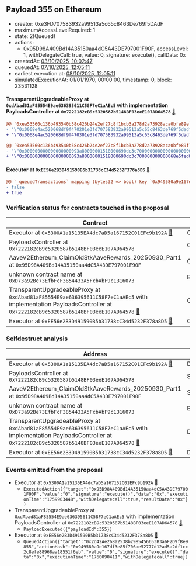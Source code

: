## Payload 355 on Ethereum

- creator: 0xe3FD707583932a99513a5c65c8463De769f5DAdF
- maximumAccessLevelRequired: 1
- state: 2(Queued)
- actions:
  - [0x95D98A409Bd14A35150aa4dC5A43DE797001F90F](https://etherscan.io/address/0x95D98A409Bd14A35150aa4dC5A43DE797001F90F), accessLevel: 1, withDelegateCall: true, value: 0, signature: execute(), callData: 0x
- createdAt: [03/10/2025, 10:02:47](https://etherscan.io/tx/0x8fb99641f9b395020e67fd9cb52090e0fc5ccb1359d2d7c2a52c15b7816fd527)
- queuedAt: [07/10/2025, 12:05:11](https://etherscan.io/tx/0x8ab4b54d972cb2ab6465f2f871bb3f63eebcf4dcf899e01c096bf00adbc90ac8)
- earliest execution at: [08/10/2025, 12:05:11](https://www.epochconverter.com/countdown?q=1759925111)
- simulatedExecutionAt: 01/01/1970, 00:00:00, timestamp: 0, block: 23531128
#### TransparentUpgradeableProxy at `0xdAbad81aF85554E9ae636395611C58F7eC1aAEc5` with implementation PayloadsController at `0x7222182cB9c5320587b5148BF03eeE107AD64578` [:ghost:](https://github.com/bgd-labs/aave-address-book  "GovernanceV3Ethereum.PAYLOADS_CONTROLLER")

```diff
@@ `0xea53560c136b493540b58c426b24e2ef27c8f1bcb3a278d2a73928aca0bfe89e` raw  @@
- "\"0x0068e4ac520068df9f470201e3fd707583932a99513a5c65c8463de769f5dadf\""
+ "\"0x0068e4ac520068df9f470301e3fd707583932a99513a5c65c8463de769f5dadf\""

@@ `0xea53560c136b493540b58c426b24e2ef27c8f1bcb3a278d2a73928aca0bfe89f` raw  @@
- "\"0x000000000000000000093a80000001518000690dc3c700000000000000000000\""
+ "\"0x000000000000000000093a80000001518000690dc3c700000000000068e5fed8\""

```
#### Executor at `0xEE56e2B3D491590B5b31738cC34d5232F378a8D5` [:ghost:](https://github.com/bgd-labs/aave-address-book  "AaveGovernanceV2.SHORT_EXECUTOR")

```diff
@@ `_queuedTransactions` mapping (bytes32 => bool) key `0x949580a9e167df3e85f706ae52777d12ad5a2df1cc2c8efe88968aa18551f6eb` @@
- false
+ true

```
### Verification status for contracts touched in the proposal

| Contract | Status |
|---------|------------|
| Executor at `0x5300A1a15135EA4dc7aD5a167152C01EFc9b192A` [:ghost:](https://github.com/bgd-labs/aave-address-book  "AaveV2Ethereum.POOL_ADMIN") | Contract |
| PayloadsController at `0x7222182cB9c5320587b5148BF03eeE107AD64578` | Contract |
| AaveV2Ethereum_ClaimOldStkAaveRewards_20250930_Part1 at `0x95D98A409Bd14A35150aa4dC5A43DE797001F90F` | Contract |
| unknown contract name at `0xD73a92Be73EfbFcF3854433A5FcbAbF9c1316073` | EOA |
| TransparentUpgradeableProxy at `0xdAbad81aF85554E9ae636395611C58F7eC1aAEc5` with implementation PayloadsController at `0x7222182cB9c5320587b5148BF03eeE107AD64578` [:ghost:](https://github.com/bgd-labs/aave-address-book  "GovernanceV3Ethereum.PAYLOADS_CONTROLLER") | Contract |
| Executor at `0xEE56e2B3D491590B5b31738cC34d5232F378a8D5` [:ghost:](https://github.com/bgd-labs/aave-address-book  "AaveGovernanceV2.SHORT_EXECUTOR") | Contract |

### Selfdestruct analysis

| Address | Result |
|---------|------------|
| Executor at `0x5300A1a15135EA4dc7aD5a167152C01EFc9b192A` [:ghost:](https://github.com/bgd-labs/aave-address-book  "AaveV2Ethereum.POOL_ADMIN") | DelegateCall |
| PayloadsController at `0x7222182cB9c5320587b5148BF03eeE107AD64578` | Safe |
| AaveV2Ethereum_ClaimOldStkAaveRewards_20250930_Part1 at `0x95D98A409Bd14A35150aa4dC5A43DE797001F90F` | Safe |
| unknown contract name at `0xD73a92Be73EfbFcF3854433A5FcbAbF9c1316073` | EOA |
| TransparentUpgradeableProxy at `0xdAbad81aF85554E9ae636395611C58F7eC1aAEc5` with implementation PayloadsController at `0x7222182cB9c5320587b5148BF03eeE107AD64578` [:ghost:](https://github.com/bgd-labs/aave-address-book  "GovernanceV3Ethereum.PAYLOADS_CONTROLLER") | DelegateCall |
| Executor at `0xEE56e2B3D491590B5b31738cC34d5232F378a8D5` [:ghost:](https://github.com/bgd-labs/aave-address-book  "AaveGovernanceV2.SHORT_EXECUTOR") | DelegateCall |

### Events emitted from the proposal

- Executor at `0x5300A1a15135EA4dc7aD5a167152C01EFc9b192A` [:ghost:](https://github.com/bgd-labs/aave-address-book  "AaveV2Ethereum.POOL_ADMIN")
  - `ExecutedAction({"target":"0x95D98A409Bd14A35150aa4dC5A43DE797001F90F","value":"0","signature":"execute()","data":"0x","executionTime":"1759903448","withDelegatecall":true,"resultData":"0x"})`
- TransparentUpgradeableProxy at `0xdAbad81aF85554E9ae636395611C58F7eC1aAEc5` with implementation PayloadsController at `0x7222182cB9c5320587b5148BF03eeE107AD64578` [:ghost:](https://github.com/bgd-labs/aave-address-book  "GovernanceV3Ethereum.PAYLOADS_CONTROLLER")
  - `PayloadExecuted({"payloadId":355})`
- Executor at `0xEE56e2B3D491590B5b31738cC34d5232F378a8D5` [:ghost:](https://github.com/bgd-labs/aave-address-book  "AaveGovernanceV2.SHORT_EXECUTOR")
  - `QueuedAction({"target":"0x2d42Ae268a2538b2985456653B3a6F2D9fBe9855","actionHash":"0x949580a9e167df3e85f706ae52777d12ad5a2df1cc2c8efe88968aa18551f6eb","value":"0","signature":"execute()","data":"0x","executionTime":"1760090411","withDelegatecall":true})`
